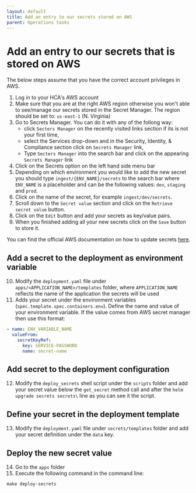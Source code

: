 ```yaml
---
layout: default
title: Add an entry to our secrets stored on AWS
parent: Operations tasks
---
```


# Add an entry to our secrets that is stored on AWS
The below steps assume that you have the correct account privileges in AWS.

1. Log in to your HCA's AWS account
2. Make sure that you are at the right AWS region otherwise you won't able to see/manage our secrets stored in the Secret Manager.
   The region should be set to: `us-east-1` (N. Virginia)
3. Go to Secrets Manager. You can do it with any of the follong way:
   - click `Secters Manager` on the recently visited links section if its is not your first time,
   - select the Services drop-down and in the Security, Identity, & Compliance section click on `Secrets Manager` link,
   - Type `Secters Manager` into the search bar and click on the appearing `Secrets Manager` link
4. Click on the Secrets option on the left hand side menu bar
5. Depending on which environment you would like to add the new secret you should type `ingest/{ENV_NAME}/secrets` to the search bar
   where `ENV_NAME` is a placeholder and can be the following values: `dev`, `staging` and `prod`.
6. Click on the name of the secret, for example `ingest/dev/secrets`.
7. Scroll down to the `Secret value` section and click on the `Retrieve secret value` button.
8. Click on the `Edit` button and add your secrets as key/value pairs.
9. When you finished adding all your new secrets click on the `Save` button to store it.

You can find the official AWS documentation on how to update secrets [here](https://docs.aws.amazon.com/secretsmanager/latest/userguide/manage_update-secret.html).

## Add a secret to the deployment as environment variable
10. Modify the `deployment.yaml` file under `apps/<APPLICATION_NAME>/templates` folder,
   where `APPLICATION_NAME` reflects the name of the application the secrets will be used
11. Adds your secret under the environment variables (`spec.template.spec.containers.env`).
   Define the name and value of your environment variable.
   If the value comes from AWS secret manager then use this format:
   ```yaml
   - name: ENV_VARIABLE_NAME
     valueFrom:
       secretKeyRef:
         key: SERVICE-PASSWORD
         name: secret-name
   ```

## Add secret to the deployment configuration
12. Modify the `deploy_secrets` shell script under the `scripts` folder and add your secret value below the `get_secret`
    method call and after the `helm upgrade secrets secrets\` line as you can see it the script.
   
## Define your secret in the deployment template
13. Modify the `deployment.yaml` file under `secrets/templates` folder and add your secret definition under the `data` key.

## Deploy the new secret value
14. Go to the `apps` folder
15. Execute the following command in the command line:

`make deploy-secrets`
